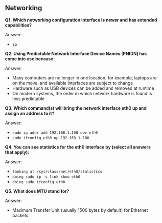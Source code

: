 ## Networking

**Q1. Which networking configuration interface is newer and has extended capabilities?**

Answer:
* `ip`


**Q2. Using Predictable Network Interface Device Names (PNIDN) has come into use because:**

Answer:
* Many computers are no longer in one location; for example, laptops are on the move, and available interfaces are subject to change
*	Hardware such as USB devices can be added and removed at runtime
*	On modern systems, the order in which network hardware is found is less predictable


**Q3. Which command(s) will bring the network interface eth0 up and assign an address to it?**

Answer:
* `sudo ip addr add 192.168.1.100 dev eth0`
*	`sudo ifconfig eth0 up 192.168.1.100`


**Q4. You can see statistics for the eth0 interface by (select all answers that apply):**

Answer:
* `looking at /sys/class/net/eth0/statistics`
*	`doing sudo ip -s link show eth0`
*	`doing sudo ifconfig eth0`



**Q5. What does MTU stand for?**

Answer:
* Maximum Transfer Unit (usually 1500 bytes by default) for Ethernet packets

